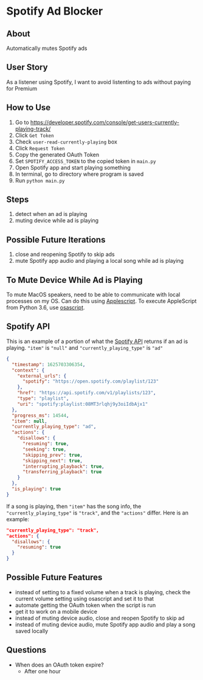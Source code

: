 # Spotify Ad Blocker

## About
Automatically mutes Spotify ads

## User Story
As a listener using Spotify, I want to avoid listenting to ads without paying for Premium

## How to Use
1. Go to https://developer.spotify.com/console/get-users-currently-playing-track/
1. Click `Get Token`
1. Check `user-read-currently-playing` box
1. Click `Request Token`
1. Copy the generated OAuth Token
1. Set `SPOTIFY_ACCESS_TOKEN` to the copied token in `main.py`
1. Open Spotify app and start playing something
1. In terminal, go to directory where program is saved
1. Run `python main.py`

## Steps
1. detect when an ad is playing
1. muting device while ad is playing

## Possible Future Iterations
1. close and reopening Spotify to skip ads 
1. mute Spotify app audio and playing a local song while ad is playing

## To Mute Device While Ad is Playing
To mute MacOS speakers, need to be able to communicate with local processes on
my OS.
Can do this using [Applescript](https://wiki.python.org/moin/MacPython/AppleScript).
To execute AppleScript from Python 3.6, use [osascript](https://ss64.com/osx/osascript.html).

## Spotify API
This is an example of a portion of what the [Spotify API](https://developer.spotify.com/console/get-users-currently-playing-track) returns if an ad is playing. `"item"` is `"null"` and `"currently_playing_type"` is `"ad"`

```json
{
  "timestamp": 1625703306354,
  "context": {
    "external_urls": {
      "spotify": "https://open.spotify.com/playlist/123"
    },
    "href": "https://api.spotify.com/v1/playlists/123",
    "type": "playlist",
    "uri": "spotify:playlist:08MT3rlqhj9y3oiIdbAjx1"
  },
  "progress_ms": 14544,
  "item": null,
  "currently_playing_type": "ad",
  "actions": {
    "disallows": {
      "resuming": true,
      "seeking": true,
      "skipping_prev": true,
      "skipping_next": true,
      "interrupting_playback": true,
      "transferring_playback": true
    }
  },
  "is_playing": true
}
```

If a song is playing, then `"item"` has the song info, the `"currently_playing_type"` is `"track"`, and the `"actions"` differ. Here is an example:

```json
"currently_playing_type": "track",
"actions": {
  "disallows": {
    "resuming": true
  }
}
```

## Possible Future Features
* instead of setting to a fixed volume when a track is playing, check the
current volume setting using osascript and set it to that
* automate getting the OAuth token when the script is run
* get it to work on a mobile device
* instead of muting device audio, close and reopen Spotify to skip ad
* instead of muting device audio, mute Spotify app audio and play a song saved locally


## Questions
* When does an OAuth token expire?
    * After one hour


